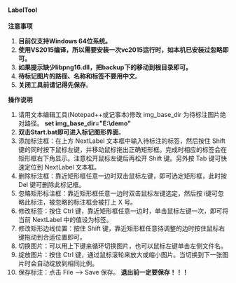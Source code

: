 ﻿#### LabelTool
**注意事项** 
1.  **目前仅支持Windows 64位系统。**
2.  **使用VS2015编译，所以需要安装一次vc2015运行时，如本机已安装过忽略即可。**
3.  **如果提示缺少libpng16.dll，把backup下的移动到根目录即可。**
4.  **待标记图片的路径、名称和标签不要用中文**。
5.  **关闭工具前请记得先保存**。
 
**操作说明** 
1. 请用文本编辑工具(Notepad++或记事本)修改 img_base_dir 为待标注图片绝对路径。
**set img_base_dir="E:\demo"**
2. **双击Start.bat即可进入标记图形界面**。
3. 添加标注框：在上方 NextLabel 文本框中输入待标注的标签，然后按住 Shift 键的同时按下鼠标左键，并移动鼠标拖出正确矩形框。完成时相应的标签会在矩形框右下角显示。注意松开鼠标左键后再松开 Shift 键。另外按 Tab 键可快速定位到 NextLabel 文本框。
4. 删除标注框：靠近矩形框任意一边时双击鼠标左键，即可选定矩形框，此时按 Del 键可删除此标记框。
5. 忽略矩形标注框：靠近矩形框任意一边时双击鼠标左键选定，然后按 i键可忽略此标注，被忽略的标注框会被打上 X 号。
6. 修改标签：按住 Ctrl 键，靠近矩形框任意一边时，单击鼠标左键一次，即可将当前 NextLabel 中的值设为标签。
7. 修改矩形边线位置：按住 Shift 键，靠近矩形框任意待调整的边时按住鼠标右键拖动到合适位置即可。
8. 切换图片：可以用上下键来循环切换图片，也可以鼠标左键单击左侧文件名。
9. 绽放图片：按住 Ctrl 键，通过鼠标滚轮来放大或缩小图片。当切换到下一张图片时会自动绽放到相同比例。
10. 保存标注：点击 File --> Save 保存。
 **退出前一定要保存！！！**

 




  
